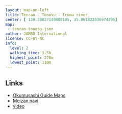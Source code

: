 ```yaml
---
layout: map-on-left
title: Tenran - Tonosu - Iruma river
center: [ 139.30827140808105, 35.861822036974395]
map: 
 - tenran-tonosu.json
author: JAMBO International
license: CC-BY-NC
info:
  level: 2
  walking_time: 3.5h
  highest_point: 270m
  lowest_point: 110m
---
```


## Links

 - [Okumusashi Guide Maps](http://okumusashi.life.coocan.jp/tenran.html)
 - [Meizan navi](http://meizan-navi.com/route/294)
 - [video](http://www.youtube.com/watch?v=Su0-5dYuft4)
